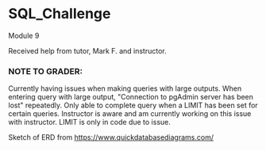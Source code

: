 # SQL_Challenge
Module 9

Received help from tutor, Mark F. and instructor. 

### NOTE TO GRADER: 
Currently having issues when making queries with large outputs. 
When entering query with large output, "Connection to pgAdmin server has been lost" repeatedly. 
Only able to complete query when a LIMIT has been set for certain queries. 
Instructor is aware and am currently working on this issue with instructor. 
LIMIT is only in code due to issue. 




Sketch of ERD from https://www.quickdatabasediagrams.com/ 


